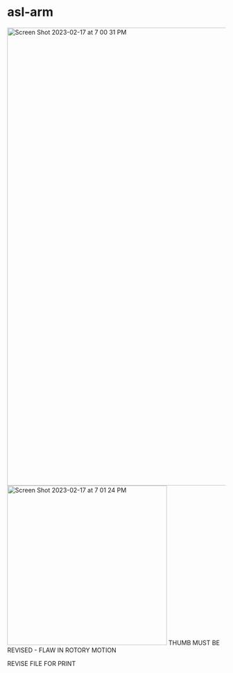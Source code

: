 # asl-arm
<img width="1056" alt="Screen Shot 2023-02-17 at 7 00 31 PM" src="https://user-images.githubusercontent.com/75547536/219818796-c1396c10-4581-4e0f-a85c-088a3ffd33c5.png">
<img width="368" alt="Screen Shot 2023-02-17 at 7 01 24 PM" src="https://user-images.githubusercontent.com/75547536/219818874-754e89d8-b50c-4e26-90b8-e944172fd6c9.png">
THUMB MUST BE REVISED - FLAW IN ROTORY MOTION 

REVISE FILE FOR PRINT
